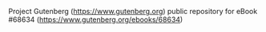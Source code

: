 Project Gutenberg (https://www.gutenberg.org) public repository for
eBook #68634 (https://www.gutenberg.org/ebooks/68634)
